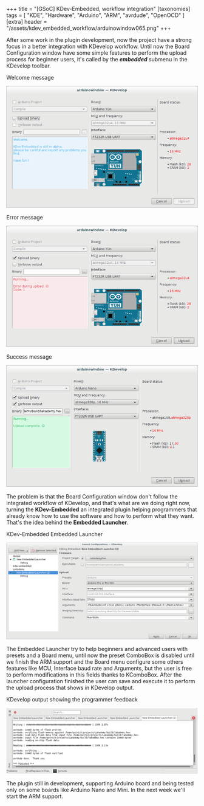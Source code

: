 +++
title = "[GSoC] KDev-Embedded, workflow integration"
[taxonomies]
tags = [ "KDE", "Hardware", "Arduino", "ARM", "avrdude", "OpenOCD" ]
[extra]
header = "/assets/kdev_embedded_workflow/arduinowindow065.png"
+++

After some work in the plugin development, now the project have a strong focus in a better integration with KDevelop workflow. Until now the Board Configuration window have some simple features to perform the upload process for beginner users, it's called by the _**embedded**_ submenu in the KDevelop toolbar.

<!-- more -->

<figcaption class="wp-caption-text">Welcome message</figcaption>

![arduinowindow063](/assets/kdev_embedded_workflow/arduinowindow063.png)

<figcaption class="wp-caption-text">Error message</figcaption>

![arduinowindow064](/assets/kdev_embedded_workflow/arduinowindow064.png)

<figcaption class="wp-caption-text">Success message</figcaption>

![arduinowindow065](/assets/kdev_embedded_workflow/arduinowindow065.png)


The problem is that the Board Configuration window don't follow the integrated workflow of KDevelop, and that's what are we doing right now, turning the **KDev-Embedded** an integrated plugin helping programmers that already know how to use the software and how to perform what they want. That's the idea behind the **Embedded Launcher**.

<figcaption class="wp-caption-text">KDev-Embedded Embedded Launcher</figcaption>

![launch_config70](/assets/kdev_embedded_workflow/launch_config70.png)

The Embedded Launcher try to help beginners and advanced users with presets and a Board menu, until now the preset ComboBox is disabled until we finish the ARM support and the Board menu configure some others features like MCU, Interface baud rate and Arguments, but the user is free to perform modifications in this fields thanks to KComboBox. After the launcher configuration finished the user can save and execute it to perform  the upload process that shows in KDevelop output.

<figcaption class="wp-caption-text">KDevelop output showing the programmer feedback</figcaption>

![selection074](/assets/kdev_embedded_workflow/Selection_074.png)

The plugin still in development, supporting  Arduino board and being tested only on some boards like Arduino Nano and Mini. In the next week we'll start the ARM support.
